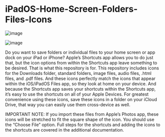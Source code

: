# iPadOS-Home-Screen-Folders-Files-Icons

![image](https://user-images.githubusercontent.com/107877616/174652057-a11186dd-03fd-487a-a4d4-ae9ce2534f46.jpeg)

![image](https://user-images.githubusercontent.com/107877616/174650463-df884079-d007-4b24-9331-88b3e7620772.jpeg)

Do you want to save folders or individual files to your home screen or app dock on your iPad or iPhone?  Apple’s Shortcuts app allows you to do just that, but the icon options from within the Shortcuts app leave something to be desired.  That is what this repository is for.  This repository includes icons for the Downloads folder, standard folders, image files, audio files, .html files, and .pdf files.  And these icons perfectly match the icons that appear within the iOS/iPadOS Files app, so they look at home on your device.  And because the Shortcuts app saves your shortcuts within the Shortcuts app, it’s easy to use the shortcuts on all of your Apple Devices.  For greatest convenience using these icons, save these icons in a folder on your iCloud Drive, that way you can easily use them cross-device as well.  

IMPORTANT NOTE:
If you import these files from Apple’s Photos app, these icons will be stretched to fit the square shape of the icon.  You should use the “Choose File” option.  Full steps for the shortcuts and adding the icons to the shortcuts are covered in the additional documentation.
